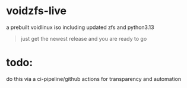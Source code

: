 # voidzfs-live
a prebuilt voidlinux iso including updated zfs and python3.13
> just get the newest release and you are ready to go

# todo:
do this via a ci-pipeline/github actions for transparency and automation
